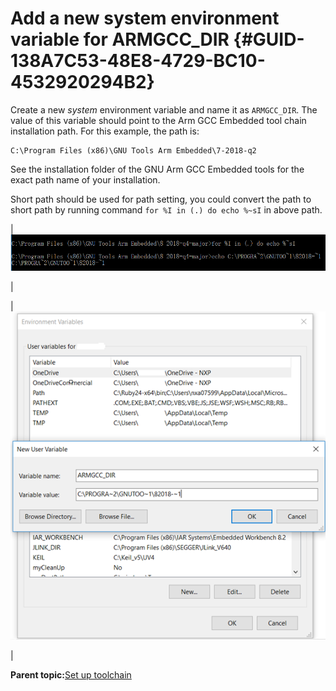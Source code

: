 # Add a new system environment variable for ARMGCC\_DIR {#GUID-138A7C53-48E8-4729-BC10-4532920294B2}

Create a new *system* environment variable and name it as `ARMGCC_DIR`. The value of this variable should point to the Arm GCC Embedded tool chain installation path. For this example, the path is:

```
C:\Program Files (x86)\GNU Tools Arm Embedded\7-2018-q2
```

See the installation folder of the GNU Arm GCC Embedded tools for the exact path name of your installation.

Short path should be used for path setting, you could convert the path to short path by running command `for %I in (.) do echo %~sI` in above path.

|![](../images/convert_path.png "Convert path to short path")

|

|![](../images/add_armgcc_dir_system_variable.png "Add ARMGCC_DIR system variable")

|

**Parent topic:**[Set up toolchain](../topics/set_up_toolchain.md)

